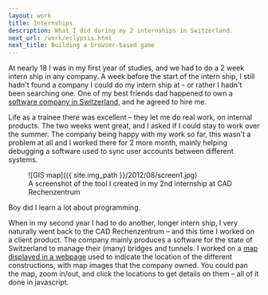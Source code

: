 ```yaml
---
layout: work
title: Internships
description: What I did during my 2 internships in Switzerland.
next_url: /work/eclypsis.html
next_title: Building a browser-based game
---
```

At nearly 18 I was in my first year of studies, and we had to do a 2 week intern ship in any company. A week before the start of the intern ship, I still hadn't found a company I could do my intern ship at - or rather I hadn't been searching one. One of my best friends dad happened to own a [software company in Switzerland](http://www.cadrz.ch/content.cfm?nav=2&amp;content=5), and he agreed to hire me.

Life as a trainee there was excellent – they let me do real work, on internal products. The two weeks went great, and I asked if I could stay to work over the summer. The company being happy with my work so far, this wasn't a problem at all and I worked there for 2 more month, mainly helping debugging a software used to sync user accounts between different systems.

<figure>
![GIS map]({{ site.img_path }}/2012/08/screen1.jpg)
<figcaption>
A screenshot of the tool I created in my 2nd internship at CAD Rechenzentrum
</figcaption>
</figure>

Boy did I learn a lot about programming.

When in my second year I had to do another, longer intern ship, I very naturally went back to the CAD Rechenzentrum – and this time I worked on a client product. The company mainly produces a software for the state of Switzerland to manage their (many) bridges and tunnels. I worked on a [map displayed in a webpage](http://www.cadrz.ch/content.cfm?nav=34&content=56 "KUBA Web") used to indicate the location of the different constructions, with map images that the company owned. You could pan the map, zoom in/out, and click the locations to get details on them – all of it done in javascript.